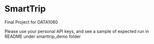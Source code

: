 # SmartTrip
Final Project for DATA1080

Please use your personal API keys, and see a sample of expected run in README under smarttrip_demo folder